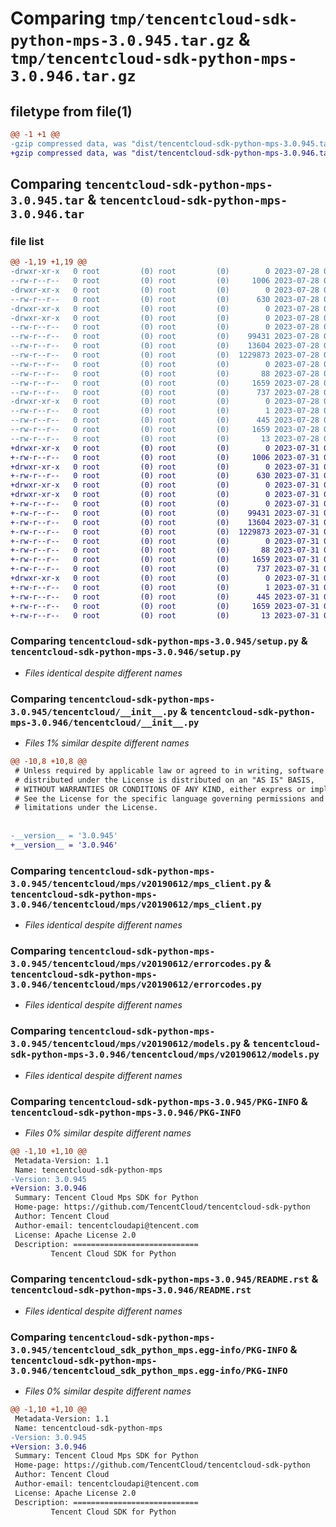 # Comparing `tmp/tencentcloud-sdk-python-mps-3.0.945.tar.gz` & `tmp/tencentcloud-sdk-python-mps-3.0.946.tar.gz`

## filetype from file(1)

```diff
@@ -1 +1 @@
-gzip compressed data, was "dist/tencentcloud-sdk-python-mps-3.0.945.tar", last modified: Fri Jul 28 00:32:16 2023, max compression
+gzip compressed data, was "dist/tencentcloud-sdk-python-mps-3.0.946.tar", last modified: Mon Jul 31 00:32:27 2023, max compression
```

## Comparing `tencentcloud-sdk-python-mps-3.0.945.tar` & `tencentcloud-sdk-python-mps-3.0.946.tar`

### file list

```diff
@@ -1,19 +1,19 @@
-drwxr-xr-x   0 root         (0) root         (0)        0 2023-07-28 00:32:16.000000 tencentcloud-sdk-python-mps-3.0.945/
--rw-r--r--   0 root         (0) root         (0)     1006 2023-07-28 00:32:16.000000 tencentcloud-sdk-python-mps-3.0.945/setup.py
-drwxr-xr-x   0 root         (0) root         (0)        0 2023-07-28 00:32:16.000000 tencentcloud-sdk-python-mps-3.0.945/tencentcloud/
--rw-r--r--   0 root         (0) root         (0)      630 2023-07-28 00:32:16.000000 tencentcloud-sdk-python-mps-3.0.945/tencentcloud/__init__.py
-drwxr-xr-x   0 root         (0) root         (0)        0 2023-07-28 00:32:16.000000 tencentcloud-sdk-python-mps-3.0.945/tencentcloud/mps/
-drwxr-xr-x   0 root         (0) root         (0)        0 2023-07-28 00:32:16.000000 tencentcloud-sdk-python-mps-3.0.945/tencentcloud/mps/v20190612/
--rw-r--r--   0 root         (0) root         (0)        0 2023-07-28 00:32:16.000000 tencentcloud-sdk-python-mps-3.0.945/tencentcloud/mps/v20190612/__init__.py
--rw-r--r--   0 root         (0) root         (0)    99431 2023-07-28 00:32:16.000000 tencentcloud-sdk-python-mps-3.0.945/tencentcloud/mps/v20190612/mps_client.py
--rw-r--r--   0 root         (0) root         (0)    13604 2023-07-28 00:32:16.000000 tencentcloud-sdk-python-mps-3.0.945/tencentcloud/mps/v20190612/errorcodes.py
--rw-r--r--   0 root         (0) root         (0)  1229873 2023-07-28 00:32:16.000000 tencentcloud-sdk-python-mps-3.0.945/tencentcloud/mps/v20190612/models.py
--rw-r--r--   0 root         (0) root         (0)        0 2023-07-28 00:32:16.000000 tencentcloud-sdk-python-mps-3.0.945/tencentcloud/mps/__init__.py
--rw-r--r--   0 root         (0) root         (0)       88 2023-07-28 00:32:16.000000 tencentcloud-sdk-python-mps-3.0.945/setup.cfg
--rw-r--r--   0 root         (0) root         (0)     1659 2023-07-28 00:32:16.000000 tencentcloud-sdk-python-mps-3.0.945/PKG-INFO
--rw-r--r--   0 root         (0) root         (0)      737 2023-07-28 00:32:16.000000 tencentcloud-sdk-python-mps-3.0.945/README.rst
-drwxr-xr-x   0 root         (0) root         (0)        0 2023-07-28 00:32:16.000000 tencentcloud-sdk-python-mps-3.0.945/tencentcloud_sdk_python_mps.egg-info/
--rw-r--r--   0 root         (0) root         (0)        1 2023-07-28 00:32:16.000000 tencentcloud-sdk-python-mps-3.0.945/tencentcloud_sdk_python_mps.egg-info/dependency_links.txt
--rw-r--r--   0 root         (0) root         (0)      445 2023-07-28 00:32:16.000000 tencentcloud-sdk-python-mps-3.0.945/tencentcloud_sdk_python_mps.egg-info/SOURCES.txt
--rw-r--r--   0 root         (0) root         (0)     1659 2023-07-28 00:32:16.000000 tencentcloud-sdk-python-mps-3.0.945/tencentcloud_sdk_python_mps.egg-info/PKG-INFO
--rw-r--r--   0 root         (0) root         (0)       13 2023-07-28 00:32:16.000000 tencentcloud-sdk-python-mps-3.0.945/tencentcloud_sdk_python_mps.egg-info/top_level.txt
+drwxr-xr-x   0 root         (0) root         (0)        0 2023-07-31 00:32:27.000000 tencentcloud-sdk-python-mps-3.0.946/
+-rw-r--r--   0 root         (0) root         (0)     1006 2023-07-31 00:32:27.000000 tencentcloud-sdk-python-mps-3.0.946/setup.py
+drwxr-xr-x   0 root         (0) root         (0)        0 2023-07-31 00:32:27.000000 tencentcloud-sdk-python-mps-3.0.946/tencentcloud/
+-rw-r--r--   0 root         (0) root         (0)      630 2023-07-31 00:32:27.000000 tencentcloud-sdk-python-mps-3.0.946/tencentcloud/__init__.py
+drwxr-xr-x   0 root         (0) root         (0)        0 2023-07-31 00:32:27.000000 tencentcloud-sdk-python-mps-3.0.946/tencentcloud/mps/
+drwxr-xr-x   0 root         (0) root         (0)        0 2023-07-31 00:32:27.000000 tencentcloud-sdk-python-mps-3.0.946/tencentcloud/mps/v20190612/
+-rw-r--r--   0 root         (0) root         (0)        0 2023-07-31 00:32:27.000000 tencentcloud-sdk-python-mps-3.0.946/tencentcloud/mps/v20190612/__init__.py
+-rw-r--r--   0 root         (0) root         (0)    99431 2023-07-31 00:32:27.000000 tencentcloud-sdk-python-mps-3.0.946/tencentcloud/mps/v20190612/mps_client.py
+-rw-r--r--   0 root         (0) root         (0)    13604 2023-07-31 00:32:27.000000 tencentcloud-sdk-python-mps-3.0.946/tencentcloud/mps/v20190612/errorcodes.py
+-rw-r--r--   0 root         (0) root         (0)  1229873 2023-07-31 00:32:27.000000 tencentcloud-sdk-python-mps-3.0.946/tencentcloud/mps/v20190612/models.py
+-rw-r--r--   0 root         (0) root         (0)        0 2023-07-31 00:32:27.000000 tencentcloud-sdk-python-mps-3.0.946/tencentcloud/mps/__init__.py
+-rw-r--r--   0 root         (0) root         (0)       88 2023-07-31 00:32:27.000000 tencentcloud-sdk-python-mps-3.0.946/setup.cfg
+-rw-r--r--   0 root         (0) root         (0)     1659 2023-07-31 00:32:27.000000 tencentcloud-sdk-python-mps-3.0.946/PKG-INFO
+-rw-r--r--   0 root         (0) root         (0)      737 2023-07-31 00:32:27.000000 tencentcloud-sdk-python-mps-3.0.946/README.rst
+drwxr-xr-x   0 root         (0) root         (0)        0 2023-07-31 00:32:27.000000 tencentcloud-sdk-python-mps-3.0.946/tencentcloud_sdk_python_mps.egg-info/
+-rw-r--r--   0 root         (0) root         (0)        1 2023-07-31 00:32:27.000000 tencentcloud-sdk-python-mps-3.0.946/tencentcloud_sdk_python_mps.egg-info/dependency_links.txt
+-rw-r--r--   0 root         (0) root         (0)      445 2023-07-31 00:32:27.000000 tencentcloud-sdk-python-mps-3.0.946/tencentcloud_sdk_python_mps.egg-info/SOURCES.txt
+-rw-r--r--   0 root         (0) root         (0)     1659 2023-07-31 00:32:27.000000 tencentcloud-sdk-python-mps-3.0.946/tencentcloud_sdk_python_mps.egg-info/PKG-INFO
+-rw-r--r--   0 root         (0) root         (0)       13 2023-07-31 00:32:27.000000 tencentcloud-sdk-python-mps-3.0.946/tencentcloud_sdk_python_mps.egg-info/top_level.txt
```

### Comparing `tencentcloud-sdk-python-mps-3.0.945/setup.py` & `tencentcloud-sdk-python-mps-3.0.946/setup.py`

 * *Files identical despite different names*

### Comparing `tencentcloud-sdk-python-mps-3.0.945/tencentcloud/__init__.py` & `tencentcloud-sdk-python-mps-3.0.946/tencentcloud/__init__.py`

 * *Files 1% similar despite different names*

```diff
@@ -10,8 +10,8 @@
 # Unless required by applicable law or agreed to in writing, software
 # distributed under the License is distributed on an "AS IS" BASIS,
 # WITHOUT WARRANTIES OR CONDITIONS OF ANY KIND, either express or implied.
 # See the License for the specific language governing permissions and
 # limitations under the License.
 
 
-__version__ = '3.0.945'
+__version__ = '3.0.946'
```

### Comparing `tencentcloud-sdk-python-mps-3.0.945/tencentcloud/mps/v20190612/mps_client.py` & `tencentcloud-sdk-python-mps-3.0.946/tencentcloud/mps/v20190612/mps_client.py`

 * *Files identical despite different names*

### Comparing `tencentcloud-sdk-python-mps-3.0.945/tencentcloud/mps/v20190612/errorcodes.py` & `tencentcloud-sdk-python-mps-3.0.946/tencentcloud/mps/v20190612/errorcodes.py`

 * *Files identical despite different names*

### Comparing `tencentcloud-sdk-python-mps-3.0.945/tencentcloud/mps/v20190612/models.py` & `tencentcloud-sdk-python-mps-3.0.946/tencentcloud/mps/v20190612/models.py`

 * *Files identical despite different names*

### Comparing `tencentcloud-sdk-python-mps-3.0.945/PKG-INFO` & `tencentcloud-sdk-python-mps-3.0.946/PKG-INFO`

 * *Files 0% similar despite different names*

```diff
@@ -1,10 +1,10 @@
 Metadata-Version: 1.1
 Name: tencentcloud-sdk-python-mps
-Version: 3.0.945
+Version: 3.0.946
 Summary: Tencent Cloud Mps SDK for Python
 Home-page: https://github.com/TencentCloud/tencentcloud-sdk-python
 Author: Tencent Cloud
 Author-email: tencentcloudapi@tencent.com
 License: Apache License 2.0
 Description: ============================
         Tencent Cloud SDK for Python
```

### Comparing `tencentcloud-sdk-python-mps-3.0.945/README.rst` & `tencentcloud-sdk-python-mps-3.0.946/README.rst`

 * *Files identical despite different names*

### Comparing `tencentcloud-sdk-python-mps-3.0.945/tencentcloud_sdk_python_mps.egg-info/PKG-INFO` & `tencentcloud-sdk-python-mps-3.0.946/tencentcloud_sdk_python_mps.egg-info/PKG-INFO`

 * *Files 0% similar despite different names*

```diff
@@ -1,10 +1,10 @@
 Metadata-Version: 1.1
 Name: tencentcloud-sdk-python-mps
-Version: 3.0.945
+Version: 3.0.946
 Summary: Tencent Cloud Mps SDK for Python
 Home-page: https://github.com/TencentCloud/tencentcloud-sdk-python
 Author: Tencent Cloud
 Author-email: tencentcloudapi@tencent.com
 License: Apache License 2.0
 Description: ============================
         Tencent Cloud SDK for Python
```

